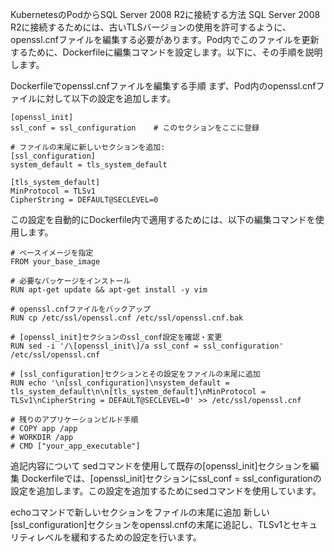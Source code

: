 KubernetesのPodからSQL Server 2008 R2に接続する方法
SQL Server 2008 R2に接続するためには、古いTLSバージョンの使用を許可するように、openssl.cnfファイルを編集する必要があります。Pod内でこのファイルを更新するために、Dockerfileに編集コマンドを設定します。以下に、その手順を説明します。

Dockerfileでopenssl.cnfファイルを編集する手順
まず、Pod内のopenssl.cnfファイルに対して以下の設定を追加します。

```
[openssl_init]
ssl_conf = ssl_configuration    # このセクションをここに登録

# ファイルの末尾に新しいセクションを追加:
[ssl_configuration]
system_default = tls_system_default

[tls_system_default]
MinProtocol = TLSv1
CipherString = DEFAULT@SECLEVEL=0
```

この設定を自動的にDockerfile内で適用するためには、以下の編集コマンドを使用します。

```
# ベースイメージを指定
FROM your_base_image

# 必要なパッケージをインストール
RUN apt-get update && apt-get install -y vim

# openssl.cnfファイルをバックアップ
RUN cp /etc/ssl/openssl.cnf /etc/ssl/openssl.cnf.bak

# [openssl_init]セクションのssl_conf設定を確認・変更
RUN sed -i '/\[openssl_init\]/a ssl_conf = ssl_configuration' /etc/ssl/openssl.cnf

# [ssl_configuration]セクションとその設定をファイルの末尾に追加
RUN echo '\n[ssl_configuration]\nsystem_default = tls_system_default\n\n[tls_system_default]\nMinProtocol = TLSv1\nCipherString = DEFAULT@SECLEVEL=0' >> /etc/ssl/openssl.cnf

# 残りのアプリケーションビルド手順
# COPY app /app
# WORKDIR /app
# CMD ["your_app_executable"]
```

追記内容について
sedコマンドを使用して既存の[openssl_init]セクションを編集
Dockerfileでは、[openssl_init]セクションにssl_conf = ssl_configurationの設定を追加します。この設定を追加するためにsedコマンドを使用しています。

echoコマンドで新しいセクションをファイルの末尾に追加
新しい[ssl_configuration]セクションをopenssl.cnfの末尾に追記し、TLSv1とセキュリティレベルを緩和するための設定を行います。